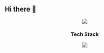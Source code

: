## Hi there 👋

<div align="center">
  <img src="'/Users/mikyeong/Desktop/Davena프로젝트/Davena관련자료/문서 gif/움짤/완성본움짤1.gif'" />
</div>

<h3 align="center"> Tech Stack </h3>
<div align="center">
  <img src="https://img.shields.io/badge/css?style=for-the-badge&logo=css&logoColor=F9FFFF&logoSize=20px">
</div>
